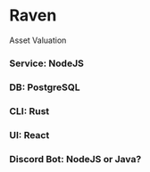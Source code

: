 # Raven
Asset Valuation

### Service: NodeJS

### DB: PostgreSQL

### CLI: Rust

### UI: React

### Discord Bot: NodeJS or Java?
